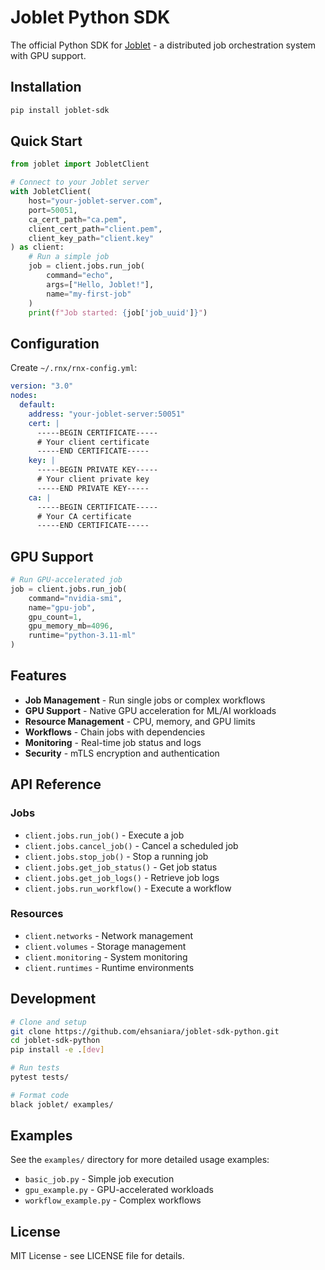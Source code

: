 # Joblet Python SDK

The official Python SDK for [Joblet](https://github.com/ehsaniara/joblet) - a distributed job orchestration system with GPU support.

## Installation

```bash
pip install joblet-sdk
```

## Quick Start

```python
from joblet import JobletClient

# Connect to your Joblet server
with JobletClient(
    host="your-joblet-server.com",
    port=50051,
    ca_cert_path="ca.pem",
    client_cert_path="client.pem",
    client_key_path="client.key"
) as client:
    # Run a simple job
    job = client.jobs.run_job(
        command="echo",
        args=["Hello, Joblet!"],
        name="my-first-job"
    )
    print(f"Job started: {job['job_uuid']}")
```

## Configuration

Create `~/.rnx/rnx-config.yml`:

```yaml
version: "3.0"
nodes:
  default:
    address: "your-joblet-server:50051"
    cert: |
      -----BEGIN CERTIFICATE-----
      # Your client certificate
      -----END CERTIFICATE-----
    key: |
      -----BEGIN PRIVATE KEY-----
      # Your client private key
      -----END PRIVATE KEY-----
    ca: |
      -----BEGIN CERTIFICATE-----
      # Your CA certificate
      -----END CERTIFICATE-----
```

## GPU Support

```python
# Run GPU-accelerated job
job = client.jobs.run_job(
    command="nvidia-smi",
    name="gpu-job",
    gpu_count=1,
    gpu_memory_mb=4096,
    runtime="python-3.11-ml"
)
```

## Features

- **Job Management** - Run single jobs or complex workflows
- **GPU Support** - Native GPU acceleration for ML/AI workloads
- **Resource Management** - CPU, memory, and GPU limits
- **Workflows** - Chain jobs with dependencies
- **Monitoring** - Real-time job status and logs
- **Security** - mTLS encryption and authentication

## API Reference

### Jobs
- `client.jobs.run_job()` - Execute a job
- `client.jobs.cancel_job()` - Cancel a scheduled job
- `client.jobs.stop_job()` - Stop a running job
- `client.jobs.get_job_status()` - Get job status
- `client.jobs.get_job_logs()` - Retrieve job logs
- `client.jobs.run_workflow()` - Execute a workflow

### Resources
- `client.networks` - Network management
- `client.volumes` - Storage management
- `client.monitoring` - System monitoring
- `client.runtimes` - Runtime environments

## Development

```bash
# Clone and setup
git clone https://github.com/ehsaniara/joblet-sdk-python.git
cd joblet-sdk-python
pip install -e .[dev]

# Run tests
pytest tests/

# Format code
black joblet/ examples/
```

## Examples

See the `examples/` directory for more detailed usage examples:
- `basic_job.py` - Simple job execution
- `gpu_example.py` - GPU-accelerated workloads
- `workflow_example.py` - Complex workflows

## License

MIT License - see LICENSE file for details.